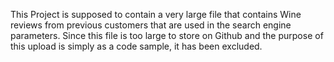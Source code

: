 This Project is supposed to contain a very large file that contains Wine reviews from previous customers that are used in the search engine parameters. Since this file is too large to store on Github and the purpose of this upload is simply as a code sample, it has been excluded.
